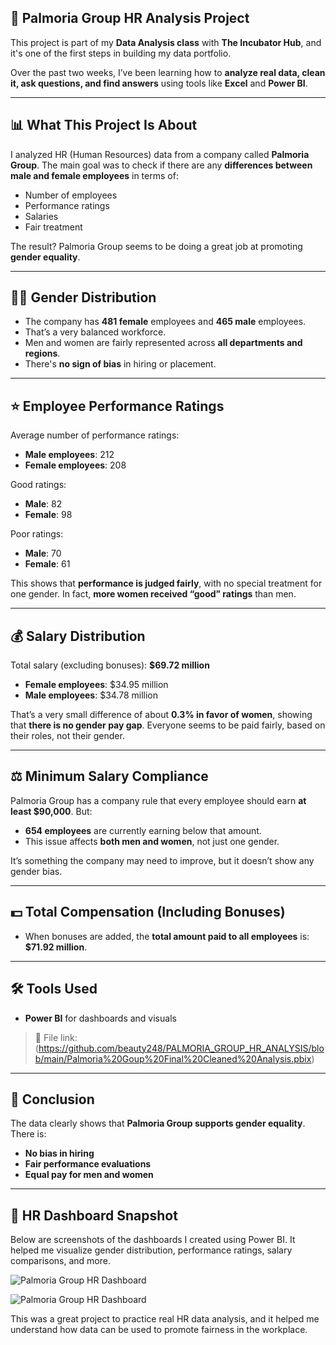 ## 👥 Palmoria Group HR Analysis Project

This project is part of my **Data Analysis class** with **The Incubator Hub**, and it's one of the first steps in building my data portfolio.

Over the past two weeks, I’ve been learning how to **analyze real data, clean it, ask questions, and find answers** using tools like **Excel** and **Power BI**.

---

## 📊 What This Project Is About

I analyzed HR (Human Resources) data from a company called **Palmoria Group**. The main goal was to check if there are any **differences between male and female employees** in terms of:

* Number of employees
* Performance ratings
* Salaries
* Fair treatment

The result? Palmoria Group seems to be doing a great job at promoting **gender equality**.

---

## 👩‍💼 Gender Distribution

* The company has **481 female** employees and **465 male** employees.
* That’s a very balanced workforce.
* Men and women are fairly represented across **all departments and regions**.
* There's **no sign of bias** in hiring or placement.

---

## ⭐ Employee Performance Ratings

Average number of performance ratings:

* **Male employees**: 212
* **Female employees**: 208

Good ratings:

* **Male**: 82
* **Female**: 98

Poor ratings:

* **Male**: 70
* **Female**: 61

This shows that **performance is judged fairly**, with no special treatment for one gender. In fact, **more women received “good” ratings** than men.

---

## 💰 Salary Distribution

Total salary (excluding bonuses): **\$69.72 million**

* **Female employees**: \$34.95 million
* **Male employees**: \$34.78 million

That’s a very small difference of about **0.3% in favor of women**, showing that **there is no gender pay gap**. Everyone seems to be paid fairly, based on their roles, not their gender.

---

## ⚖️ Minimum Salary Compliance

Palmoria Group has a company rule that every employee should earn **at least \$90,000**. But:

* **654 employees** are currently earning below that amount.
* This issue affects **both men and women**, not just one gender.

It’s something the company may need to improve, but it doesn’t show any gender bias.

---

## 💵 Total Compensation (Including Bonuses)

* When bonuses are added, the **total amount paid to all employees** is: **\$71.92 million**.

---

## 🛠️ Tools Used

* **Power BI** for dashboards and visuals

> 📁 File link: (https://github.com/beauty248/PALMORIA_GROUP_HR_ANALYSIS/blob/main/Palmoria%20Goup%20Final%20Cleaned%20Analysis.pbix)

---

## 📌 Conclusion

The data clearly shows that **Palmoria Group supports gender equality**. There is:

* **No bias in hiring**
* **Fair performance evaluations**
* **Equal pay for men and women**

---

## 📸 HR Dashboard Snapshot

Below are screenshots of the dashboards I created using Power BI. It helped me visualize gender distribution, performance ratings, salary comparisons, and more.

![Palmoria Group HR Dashboard](https://github.com/beauty248/PALMORIA_GROUP_HR_ANALYSIS/blob/main/Screenshot%20Palmoria%20Group%201.png)

![Palmoria Group HR Dashboard](https://github.com/beauty248/PALMORIA_GROUP_HR_ANALYSIS/blob/main/Screenshot%20Palmoria%20Group%202.png)


  

This was a great project to practice real HR data analysis, and it helped me understand how data can be used to promote fairness in the workplace.
